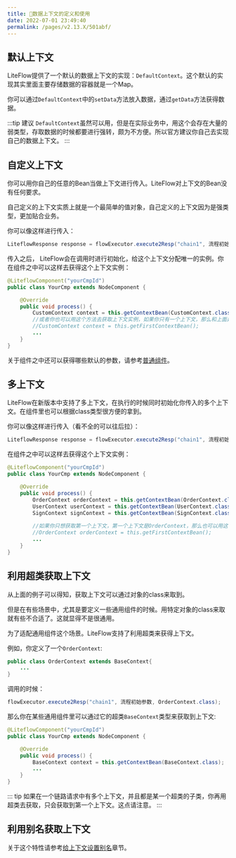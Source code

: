 ```yaml
---
title: 🌯数据上下文的定义和使用
date: 2022-07-01 23:49:40
permalink: /pages/v2.13.X/501abf/
---
```


## 默认上下文

LiteFlow提供了一个默认的数据上下文的实现：`DefaultContext`。这个默认的实现其实里面主要存储数据的容器就是一个Map。

你可以通过`DefaultContext`中的`setData`方法放入数据，通过`getData`方法获得数据。

:::tip 建议
`DefaultContext`虽然可以用，但是在实际业务中，用这个会存在大量的弱类型，存取数据的时候都要进行强转，颇为不方便。所以官方建议你自己去实现自己的数据上下文。
:::

## 自定义上下文

你可以用你自己的任意的Bean当做上下文进行传入。LiteFlow对上下文的Bean没有任何要求。

自己定义的上下文实质上就是一个最简单的值对象，自己定义的上下文因为是强类型，更加贴合业务。

你可以像这样进行传入：

```java
LiteflowResponse response = flowExecutor.execute2Resp("chain1", 流程初始参数, CustomContext.class);
```

传入之后， LiteFlow会在调用时进行初始化，给这个上下文分配唯一的实例。你在组件之中可以这样去获得这个上下文实例：

```java
@LiteflowComponent("yourCmpId")
public class YourCmp extends NodeComponent {

	@Override
	public void process() {
		CustomContext context = this.getContextBean(CustomContext.class);
		//或者你也可以用这个方法去获取上下文实例，如果你只有一个上下文，那么和上面是等价的
		//CustomContext context = this.getFirstContextBean();
		...
	}
}
```

关于组件之中还可以获得哪些默认的参数，请参考[普通组件](/pages/v2.13.X/8486fb/)。


## 多上下文<Badge text="v2.8.0+"/>

LiteFlow在新版本中支持了多上下文，在执行的时候同时初始化你传入的多个上下文。在组件里也可以根据class类型很方便的拿到。

你可以像这样进行传入（看不全的可以往后拉）：

```java
LiteflowResponse response = flowExecutor.execute2Resp("chain1", 流程初始参数, OrderContext.class, UserContext.class, SignContext.class);
```

在组件之中可以这样去获得这个上下文实例：

```java
@LiteflowComponent("yourCmpId")
public class YourCmp extends NodeComponent {

	@Override
	public void process() {
		OrderContext orderContext = this.getContextBean(OrderContext.class);
		UserContext userContext = this.getContextBean(UserContext.class);
		SignContext signContext = this.getContextBean(SignContext.class);
		
		//如果你只想获取第一个上下文，第一个上下文是OrderContext，那么也可以用这个方法
		//OrderContext orderContext = this.getFirstContextBean();
		...
	}
}
```

## 利用超类获取上下文<Badge text="v2.12.2+"/>

从上面的例子可以得知，获取上下文可以通过对象的class来取到。

但是在有些场景中，尤其是要定义一些通用组件的时候。用特定对象的class来取就有些不合适了。这就显得不是很通用。

为了适配通用组件这个场景。LiteFlow支持了利用超类来获得上下文。

例如，你定义了一个`OrderContext`:

```java
public class OrderContext extends BaseContext{
    ...
}
```

调用的时候：

```java
flowExecutor.execute2Resp("chain1", 流程初始参数, OrderContext.class);
```

那么你在某些通用组件里可以通过它的超类`BaseContext`类型来获取到上下文:

```java
@LiteflowComponent("yourCmpId")
public class YourCmp extends NodeComponent {

	@Override
	public void process() {
		BaseContext context = this.getContextBean(BaseContext.class);
		...
	}
}
```

::: tip
如果在一个链路请求中有多个上下文，并且都是某一个超类的子类，你再用超类去获取，只会获取到第一个上下文。这点请注意。
:::


## 利用别名获取上下文<Badge text="v2.12.0+"/>

关于这个特性请参考[给上下文设置别名](/pages/v2.13.X/e71ced/)章节。
